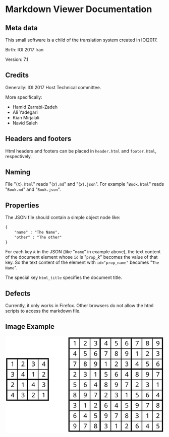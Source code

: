 # Markdown Viewer Documentation

## Meta data

This small software is a child of the translation system created in IOI2017.

Birth: IOI 2017 Iran

Version: 7.1


## Credits

Generally: IOI 2017 Host Technical committee.

More specifically:
* Hamid Zarrabi-Zadeh
* Ali Yadegari
* Kian Mirjalali
* Navid Saleh


## Headers and footers

Html headers and footers can be placed in `header.html` and `footer.html`, respectively.


## Naming

File "$\langle x \rangle$`.html`" reads "$\langle x \rangle$`.md`" and "$\langle x \rangle$`.json`".
For example "`Book.html`" reads "`Book.md`" and "`Book.json`".

## Properties
The JSON file should contain a simple object node like:
```
{
    "name" : "The Name",
    "other" : "The other"
}
```

For each key $k$ in the JSON (like "`name`" in example above), 
the text content of the document element whose `id` is "`prop_`$k$" becomes the value of that key.
So the text content of the element with `id="prop_name"` becomes "`The Name`".

The special key `html_title` specifies the document title.


## Defects

Currently, it only works in Firefox.
Other browsers do not allow the html scripts to access the markdown file.


## Image Example

![Sudoku board](Sudoku.svg)

